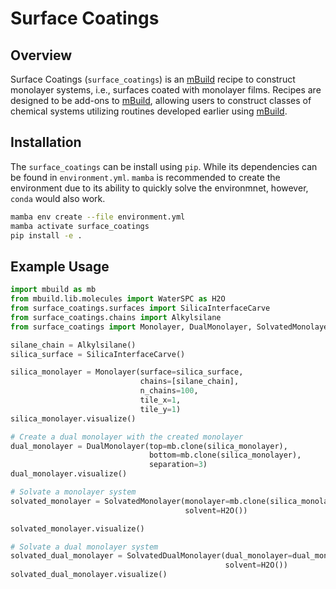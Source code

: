 # Surface Coatings

## Overview
Surface Coatings (`surface_coatings`) is an [mBuild](https://github.com/mosdef-hub/mbuild) recipe to construct monolayer systems,
i.e., surfaces coated with monolayer films.
Recipes are designed to be add-ons to [mBuild](https://github.com/mosdef-hub/mbuild),
allowing users to construct classes of chemical systems utilizing routines developed earlier using [mBuild](https://github.com/mosdef-hub/mbuild).


## Installation
The `surface_coatings` can be install using `pip`. While its dependencies can be found in `environment.yml`. `mamba` is recommended to create the environment due to its ability to quickly solve the environmnet, however, `conda` would also work.
```bash
mamba env create --file environment.yml
mamba activate surface_coatings
pip install -e .
```

## Example Usage
```python
import mbuild as mb
from mbuild.lib.molecules import WaterSPC as H2O
from surface_coatings.surfaces import SilicaInterfaceCarve
from surface_coatings.chains import Alkylsilane
from surface_coatings import Monolayer, DualMonolayer, SolvatedMonolayer, SolvatedDualMonolayer

silane_chain = Alkylsilane()
silica_surface = SilicaInterfaceCarve()

silica_monolayer = Monolayer(surface=silica_surface,
                             chains=[silane_chain],
                             n_chains=100,
                             tile_x=1,
                             tile_y=1)
silica_monolayer.visualize()

# Create a dual monolayer with the created monolayer
dual_monolayer = DualMonolayer(top=mb.clone(silica_monolayer),
                               bottom=mb.clone(silica_monolayer),
                               separation=3)
dual_monolayer.visualize()

# Solvate a monolayer system
solvated_monolayer = SolvatedMonolayer(monolayer=mb.clone(silica_monolayer),
                                       solvent=H2O())

solvated_monolayer.visualize()

# Solvate a dual monolayer system
solvated_dual_monolayer = SolvatedDualMonolayer(dual_monolayer=dual_monolayer,
                                                solvent=H2O())
solvated_dual_monolayer.visualize()

```
